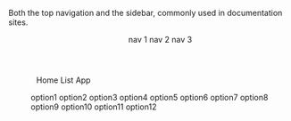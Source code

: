 ﻿<Codebox Title="Header Sider">
    <Description>
        <p>
            Both the top navigation and the sidebar, commonly used in documentation sites.
        </p>
    </Description>
    <Demo>
        <Layout>
            <Header class="header">
                <div class="logo" />
                <Menu Theme="MenuTheme.Dark" Mode="MenuMode.Horizontal" DefaultSelectedItems="@(new[] {"2"})">
                    <MenuItem Key="1">nav 1</MenuItem>
                    <MenuItem Key="2">nav 2</MenuItem>
                    <MenuItem Key="3">nav 3</MenuItem>
                </Menu>
            </Header>
            <Content style="padding: 0 50px">
                    <Breadcrumb style="margin: 16px 0">
                        <BreadcrumbItem>Home</BreadcrumbItem>
                        <BreadcrumbItem>List</BreadcrumbItem>
                        <BreadcrumbItem>App</BreadcrumbItem>
                    </Breadcrumb>
                <Layout style="padding: 24px 0;background:#fff">
                    <Sider style="background:#fff">
                        <Menu Mode="MenuMode.Inline"
                              DefaultSelectedItems="@(new[] {"1"})"
                              DefaultOpenSubMenus="@(new[] {"sub1"})"
                              style="height:100%;">
                            <SubMenu Key="sub1">
                                <Title>
                                    <Icon Type="IconType.Outlined.User" />
                                    <span>subnav 1</span>
                                </Title>
                                <Children>
                                    <MenuItem Key="1">option1</MenuItem>
                                    <MenuItem Key="2">option2</MenuItem>
                                    <MenuItem Key="3">option3</MenuItem>
                                    <MenuItem Key="4">option4</MenuItem>
                                </Children>
                            </SubMenu>
                            <SubMenu Key="sub2">
                                <Title>
                                    <Icon Type="IconType.Outlined.Laptop" />
                                    <span>subnav 2</span>
                                </Title>
                                <Children>
                                    <MenuItem key="5">option5</MenuItem>
                                    <MenuItem key="6">option6</MenuItem>
                                    <MenuItem key="7">option7</MenuItem>
                                    <MenuItem key="8">option8</MenuItem>
                                </Children>
                            </SubMenu>
                            <SubMenu key="sub3">
                                <Title>
                                    <Icon Type="IconType.Outlined.Notification" />
                                    <span>subnav 3</span>
                                </Title>
                                <Children>
                                    <MenuItem key="9">option9</MenuItem>
                                    <MenuItem key="10">option10</MenuItem>
                                    <MenuItem key="11">option11</MenuItem>
                                    <MenuItem key="12">option12</MenuItem>
                                </Children>
                            </SubMenu>
                        </Menu>
                    </Sider>
                    <Content style="padding: 0 24px; min-height: 280px">Content</Content>
                </Layout>
            </Content>
            <Footer style="text-align:center;">Ant Design ©2018 Created by Ant UED</Footer>
        </Layout>
    </Demo>
</Codebox>

<style>
    #components-layout-demo-siderheader .logo {
        width: 120px;
        height: 31px;
        background: rgba(255, 255, 255, 0.2);
        margin: 16px 28px 16px 0;
        float: left;
    }
</style>
